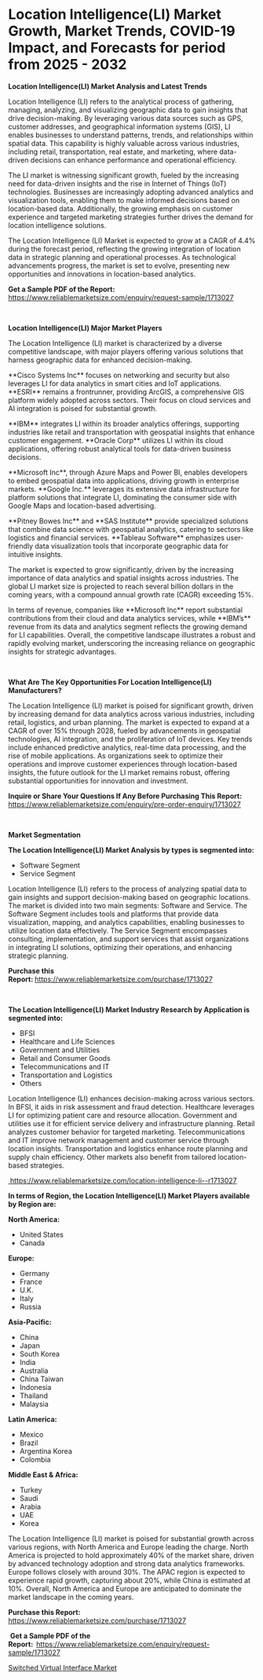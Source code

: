 <p><h1>Location Intelligence(LI) Market Growth, Market Trends, COVID-19 Impact, and Forecasts for period from 2025 - 2032</h1></p><p><strong>Location Intelligence(LI) Market Analysis and Latest Trends</strong></p>
<p><p>Location Intelligence (LI) refers to the analytical process of gathering, managing, analyzing, and visualizing geographic data to gain insights that drive decision-making. By leveraging various data sources such as GPS, customer addresses, and geographical information systems (GIS), LI enables businesses to understand patterns, trends, and relationships within spatial data. This capability is highly valuable across various industries, including retail, transportation, real estate, and marketing, where data-driven decisions can enhance performance and operational efficiency.</p><p>The LI market is witnessing significant growth, fueled by the increasing need for data-driven insights and the rise in Internet of Things (IoT) technologies. Businesses are increasingly adopting advanced analytics and visualization tools, enabling them to make informed decisions based on location-based data. Additionally, the growing emphasis on customer experience and targeted marketing strategies further drives the demand for location intelligence solutions. </p><p>The Location Intelligence (LI) Market is expected to grow at a CAGR of 4.4% during the forecast period, reflecting the growing integration of location data in strategic planning and operational processes. As technological advancements progress, the market is set to evolve, presenting new opportunities and innovations in location-based analytics.</p></p>
<p><strong>Get a Sample PDF of the Report:&nbsp;</strong> <a href="https://www.reliablemarketsize.com/enquiry/request-sample/1713027?utm_campaign=3198&utm_medium=2&utm_source=Github&utm_content=ia&utm_term=28032025&utm_id=location-intelligenceli">https://www.reliablemarketsize.com/enquiry/request-sample/1713027</a></p>
<p>&nbsp;</p>
<p><strong>Location Intelligence(LI) Major Market Players</strong></p>
<p><p>The Location Intelligence (LI) market is characterized by a diverse competitive landscape, with major players offering various solutions that harness geographic data for enhanced decision-making.</p><p>**Cisco Systems Inc** focuses on networking and security but also leverages LI for data analytics in smart cities and IoT applications. **ESRI** remains a frontrunner, providing ArcGIS, a comprehensive GIS platform widely adopted across sectors. Their focus on cloud services and AI integration is poised for substantial growth.</p><p>**IBM** integrates LI within its broader analytics offerings, supporting industries like retail and transportation with geospatial insights that enhance customer engagement. **Oracle Corp** utilizes LI within its cloud applications, offering robust analytical tools for data-driven business decisions.</p><p>**Microsoft Inc**, through Azure Maps and Power BI, enables developers to embed geospatial data into applications, driving growth in enterprise markets. **Google Inc.** leverages its extensive data infrastructure for platform solutions that integrate LI, dominating the consumer side with Google Maps and location-based advertising.</p><p>**Pitney Bowes Inc** and **SAS Institute** provide specialized solutions that combine data science with geospatial analytics, catering to sectors like logistics and financial services. **Tableau Software** emphasizes user-friendly data visualization tools that incorporate geographic data for intuitive insights.</p><p>The market is expected to grow significantly, driven by the increasing importance of data analytics and spatial insights across industries. The global LI market size is projected to reach several billion dollars in the coming years, with a compound annual growth rate (CAGR) exceeding 15%.</p><p>In terms of revenue, companies like **Microsoft Inc** report substantial contributions from their cloud and data analytics services, while **IBM’s** revenue from its data and analytics segment reflects the growing demand for LI capabilities. Overall, the competitive landscape illustrates a robust and rapidly evolving market, underscoring the increasing reliance on geographic insights for strategic advantages.</p></p>
<p>&nbsp;</p>
<p><strong>What Are The Key Opportunities For Location Intelligence(LI) Manufacturers?</strong></p>
<p><p>The Location Intelligence (LI) market is poised for significant growth, driven by increasing demand for data analytics across various industries, including retail, logistics, and urban planning. The market is expected to expand at a CAGR of over 15% through 2028, fueled by advancements in geospatial technologies, AI integration, and the proliferation of IoT devices. Key trends include enhanced predictive analytics, real-time data processing, and the rise of mobile applications. As organizations seek to optimize their operations and improve customer experiences through location-based insights, the future outlook for the LI market remains robust, offering substantial opportunities for innovation and investment.</p></p>
<p><strong>Inquire or Share Your Questions If Any Before Purchasing This Report:</strong> <a href="https://www.reliablemarketsize.com/enquiry/pre-order-enquiry/1713027?utm_campaign=3198&utm_medium=2&utm_source=Github&utm_content=ia&utm_term=28032025&utm_id=location-intelligenceli">https://www.reliablemarketsize.com/enquiry/pre-order-enquiry/1713027</a></p>
<p>&nbsp;</p>
<p><strong>Market Segmentation</strong></p>
<p><strong>The Location Intelligence(LI) Market Analysis by types is segmented into:</strong></p>
<p><ul><li>Software Segment</li><li>Service Segment</li></ul></p>
<p><p>Location Intelligence (LI) refers to the process of analyzing spatial data to gain insights and support decision-making based on geographic locations. The market is divided into two main segments: Software and Service. The Software Segment includes tools and platforms that provide data visualization, mapping, and analytics capabilities, enabling businesses to utilize location data effectively. The Service Segment encompasses consulting, implementation, and support services that assist organizations in integrating LI solutions, optimizing their operations, and enhancing strategic planning.</p></p>
<p><strong>Purchase this Report:&nbsp;</strong><a href="https://www.reliablemarketsize.com/purchase/1713027?utm_campaign=3198&utm_medium=2&utm_source=Github&utm_content=ia&utm_term=28032025&utm_id=location-intelligenceli">https://www.reliablemarketsize.com/purchase/1713027</a></p>
<p>&nbsp;</p>
<p><strong>The Location Intelligence(LI) Market Industry Research by Application is segmented into:</strong></p>
<p><ul><li>BFSI</li><li>Healthcare and Life Sciences</li><li>Government and Utilities</li><li>Retail and Consumer Goods</li><li>Telecommunications and IT</li><li>Transportation and Logistics</li><li>Others</li></ul></p>
<p><p>Location Intelligence (LI) enhances decision-making across various sectors. In BFSI, it aids in risk assessment and fraud detection. Healthcare leverages LI for optimizing patient care and resource allocation. Government and utilities use it for efficient service delivery and infrastructure planning. Retail analyzes customer behavior for targeted marketing. Telecommunications and IT improve network management and customer service through location insights. Transportation and logistics enhance route planning and supply chain efficiency. Other markets also benefit from tailored location-based strategies.</p></p>
<p><a href="https://www.reliablemarketsize.com/location-intelligence-li--r1713027?utm_campaign=3198&utm_medium=2&utm_source=Github&utm_content=ia&utm_term=28032025&utm_id=location-intelligenceli">&nbsp;https://www.reliablemarketsize.com/location-intelligence-li--r1713027</a></p>
<p><strong>In terms of Region, the Location Intelligence(LI) Market Players available by Region are:</strong></p>
<p>
    <p> <strong> North America: </strong>
        <ul>
            <li>United States</li>
            <li>Canada</li>
        </ul>
        </p> 
    <p> <strong> Europe: </strong>
        <ul>
            <li>Germany</li>
            <li>France</li>
            <li>U.K.</li>
            <li>Italy</li>
            <li>Russia</li>
        </ul>
        </p> 
    <p> <strong> Asia-Pacific: </strong>
        <ul>
            <li>China</li>
            <li>Japan</li>
            <li>South Korea</li>
            <li>India</li>
            <li>Australia</li>
            <li>China Taiwan</li>
            <li>Indonesia</li>
            <li>Thailand</li>
            <li>Malaysia</li>
        </ul>
        </p> 
    <p> <strong> Latin America: </strong>
        <ul>
            <li>Mexico</li>
            <li>Brazil</li>
            <li>Argentina Korea</li>
            <li>Colombia</li>
        </ul>
        </p> 
    <p> <strong> Middle East & Africa: </strong>
        <ul>
            <li>Turkey</li>
            <li>Saudi</li>
            <li>Arabia</li>
            <li>UAE</li>
            <li>Korea</li>
        </ul>
    </p>
    </p>
<p><p>The Location Intelligence (LI) market is poised for substantial growth across various regions, with North America and Europe leading the charge. North America is projected to hold approximately 40% of the market share, driven by advanced technology adoption and strong data analytics frameworks. Europe follows closely with around 30%. The APAC region is expected to experience rapid growth, capturing about 20%, while China is estimated at 10%. Overall, North America and Europe are anticipated to dominate the market landscape in the coming years.</p></p>
<p><strong>Purchase this Report: </strong><a href="https://www.reliablemarketsize.com/purchase/1713027?utm_campaign=3198&utm_medium=2&utm_source=Github&utm_content=ia&utm_term=28032025&utm_id=location-intelligenceli">https://www.reliablemarketsize.com/purchase/1713027</a></p>
<p>&nbsp;<strong>Get a Sample PDF of the Report:&nbsp;&nbsp;</strong><a href="https://www.reliablemarketsize.com/enquiry/request-sample/1713027?utm_campaign=3198&utm_medium=2&utm_source=Github&utm_content=ia&utm_term=28032025&utm_id=location-intelligenceli">https://www.reliablemarketsize.com/enquiry/request-sample/1713027</a></p>
<p><strong></strong></p>
<p><p><a href="https://github.com/zurubting/Market-Research-Report-List-1/blob/main/switched-virtual-interface-market.md?utm_campaign=3198&utm_medium=2&utm_source=Github&utm_content=ia&utm_term=28032025&utm_id=location-intelligenceli">Switched Virtual Interface Market</a></p></p>